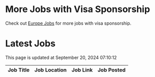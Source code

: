 # More Jobs with Visa Sponsorship

Check out [Europe Jobs](https://github.com/sureshparimi/europejobs#latest-jobs) for more jobs with visa sponsorship.

# Latest Jobs

This page is updated at September 20, 2024 07:10:12

| Job Title | Job Location | Job Link | Job Posted |
| --- | --- | --- | --- |
